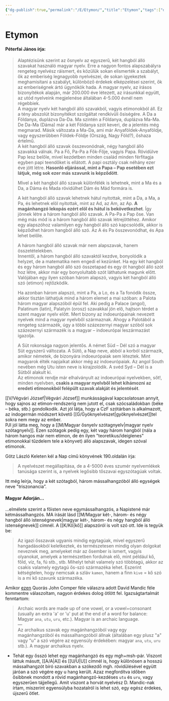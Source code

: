 ```yaml
---
{"dg-publish":true,"permalink":"/E/Etymon/","title":"Etymon","tags":["dg_uploaded","Englishtexttranslated"],"created":"2023-10-13T06:08","updated":"2023-11-11T01:49"}
---
```



# Etymon

#### Péterfai János írja:

> Alaptézisünk szerint az ősnyelv az egyszerű, két hangból álló szavakat használó magyar nyelv. Erre a nagyon fontos alapszabályra rengeteg nyelvész ráismert, és közülük sokan elismerték a szabályt, ők az emberiség legnagyobb nyelvészei, de sokan igyekeztek meghamisítani a szabályt, különböző érdekek elképzelései szerint, ők az emberiségnek ártó ügynökök hada. A magyar nyelv, az írásos bizonyítékok alapján, már 200.000 éve létezett, az írásunkkal együtt, az utód nyelveink megjelenése általában 4-5.000 évnél nem régebbiek.  
> A magyar nyelv két hangból álló szavakból, vagyis etimonokból áll. Ez a tény abszolút bizonyítékot szolgáltat rendkívüli ősiségére. A Da a Földanya, duplázva Da-Da. Ma szintén a Földanya, duplázva Ma-Ma. De Da-Ma (Dáma) már a két Földanya szót keveri, de a jelentés még megmarad. Másik változata a Ma-Da, ami már Anyaföldek-Anyaföldje, vagy egyszerűbben Földek-Földje (Ország, Nagy Föld?), őshaza értelmű.  
> A két hangból álló szavak összevonódnak, négy hangból álló szavakká válnak. Pa a Fő, Pa-Pa a Fők-Fője, vagyis Papa. Rövidülve Pap lesz belőle, mivel kezdetben minden család minden férfitagja egyben papi teendőket is ellátott. A papi osztály csak néhány ezer éve jött létre. **Hasonló eljárással, mint a Papa – Pap esetében ezt látjuk, még sok ezer más szavunk is képződött**.  
>  
> Mivel a két hangból álló szavak különfélék is lehetnek, mint a Ma és a Da, a Dáma és Mada rövidülhet Dám és Mád formára is.  
>  
> A két hangból álló szavak lehetnek hátul nyitottak, mint a Da, a Ma, a Pa, és lehetnek elöl nyitottak, mint az Ad, az Am, az Ap. **A magánhangzó lekopás ezért elöl és hátul is bekövetkezhet**. Így jönnek létre a három hangból álló szavak. A Pa-Pa a Pap őse. Van még más mód is a három hangból álló szavak létrejöttéhez. Amikor egy alapszóhoz valamilyen egy hangból álló szó kapcsolódik, akkor is képződhet három hangból álló szó. Az A és Pa összevonódhat, és Apa lehet belőle.
>
> A három hangból álló szavak már nem alapszavak, hanem összetételekben.  
> Innentől, a három hangból álló szavaktól kezdve, bonyolódik a helyzet, de a matematika nem engedi el kezünket. Ha egy két hangból és egy három hangból álló szó összetapad és egy öt hangból álló szót hoz létre, akkor már egy bonyolultabb szót láthatunk magunk előtt. Valójában egy ilyen szóban három alapszó, vagyis két hangból álló szó (etimon) rejtőzködik.  
>
> Ha azonban három alapszó, mint a Pa, a Lo, és a Ta fonódik össze, akkor tisztán láthatjuk mind a három elemet a mai szóban: a Palota három magyar alapszóból épül fel. Aki pedig a Palace (angol), Palatinum (latin), Palatyin (orosz) szavakkal jön elő, hajtson térdet a szent magyar nyelv előtt. Mert bizony az indoeurópainak nevezett nyelvek mind a magyar nyelvből származnak. Ahogy a Palotából a rengeteg származék, úgy a többi százezernyi magyar szóból sok százezernyi származék is a magyar – indoeurópai leszármazást igazolja.  
>
> A Süt rokonsága nagyon jelentős. A német Süd – Dél szó a magyar Süt egyszerű változata. A Sütő, a Nap neve, abból a korból származik, amikor németek, de bizonyára indoeurópaiak sem léteztek. Mint magyarok élték napjaikat akkor még az indoeurópaiak. Az angol South nevében még Utu isten neve is kirajzolódik. A svéd Syd – Dél is a Sütből alakult ki.  
> Az etimonok rendje már elhalványult az indoeurópai nyelvekben, sőt!, minden nyelvben, **csakis a magyar nyelvből lehet kihámozni az eredeti etimonokból felépült szavak alakját és jelentését**.  

[[V/Végvári József\|Végvári József]] munkásságával kapcsolatosan annyit, hogy sajnos az etimon-rendszerig nem jutott el, csak szócsaládokban (béke – béka, stb.) gondolkodik. Azt jól látja, hogy a CzF szótárban is alkalmazott, az indogermán módszert követő [[G/Gyöknyelvészet\|gyöknyelvészet]]tel sokra nem megy az ember.  
PJI jól látta meg, hogy a [[M/Magyar ősnyelv szótagnyelv\|magyar nyelv szótagnyelv]]. Ezen szótagok pedig egy, két vagy három hangból (nála a három hangos már nem etimon, de én ilyen "teoretikus/ideiglenes" etimonokkal tűzdelem tele a könyvet) álló alapszavak, idegen szóval etimonok.  

Götz László Keleten kél a Nap című könyvének 190.oldalán írja:  
> A nyelvészet megállapítása, de a 4-5000 éves szumér nyelvemlékek tanúsága szerint is, a nyelvek legősibb tőszavai egyszótagúak voltak.  

Itt még leírja, hogy a két szótagból, három mássalhangzóból álló egységek neve "triszonancia”.  

#### Magyar Adorján...

...elmélete szerint a főisten neve egymássalhangzós, a Napistené már kétmássalhangzós. MA írását lásd [[M/Magyar két-, három- és négy hangból álló istenségnevek\|magyar két-, három- és négy hangból álló istenségnevek]] címnél. A [[K/Kő\|kő]] alapszóról is volt szó ott. Ide is tegyük be:  
> Az igazi ősszavak ugyanis mindig egytagúak, mivel egyszerű hangadásokból keletkeztek, és természetesen mindig olyan dolgokat neveznek meg, amelyeket már az ősember is ismert, vagyis olyanokat, amelyek a természetben fordulnak elő, mint például kő, főld, víz, fa, fú stb., stb. Mihelyt tehát valamely szó többtagú, akkor az csakis valamely egytagú ős-szó származéka lehet. Eszerint kétségtelen, hogy nemcsak a szláv `kamen`, hanem a finn `kive` = kő szó is a mi kő szavunk származéka.  

Amikor [ezen](https://qr.ae/pG1gGA) Quorás John Comper féle válaszra adott David Mandic féle kommentre válaszoltam, nagyon érdekes dolog ötlött fel. Igazságtartalmát fenntartom:  
> Archaic words are made up of one vowel, or a vowel+consonant (usually an extra 'a' or 'u' put at the end of a word for balance: Magyar `ana`, `utu`, `uru`, etc.). Magyar is an archaic language.  
> —  
> Az archaikus szavak egy magánhangzóból vagy egy magánhangzóból és mássalhangzóból állnak (általában egy plusz "a" vagy "u" a szó végére az egyensúly érdekében: magyar `ana`, `utu`, `uru` stb.). A magyar archaikus nyelv.  
- Tehát egy ősszó lehet egy magánhangzó és egy mgh+msh-pár. Viszont láttuk másutt, [[A/A\|A]] és [[U/U\|U]] címnél is, hogy különösen a hosszú mássalhangzót bíró szavakban a szókezdő mgh. rövidülésével együtt járóan a szó végére egy u hang került. Azaz megfordítva időben ősibbnek mondott a rövid magánhangzó-kezdéses `utu` és `uru`, vagy egyszerűen tájjellegű. Amit viszont a horvát nyelvész D. Mandic-nak írtam, miszerint egyensúlyba hozatalról is lehet szó, egy egész érdekes, újszerű ötlet.  